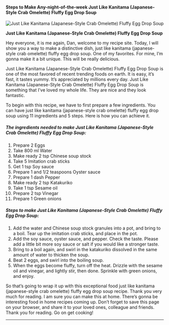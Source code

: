             

#### Steps to Make Any-night-of-the-week Just Like Kanitama (Japanese-Style Crab Omelette) Fluffy Egg Drop Soup

![Just Like Kanitama (Japanese-Style Crab Omelette) Fluffy Egg Drop Soup](https://img-global.cpcdn.com/recipes/6491188212269056/751x532cq70/just-like-kanitama-japanese-style-crab-omelette-fluffy-egg-drop-soup-recipe-main-photo.jpg)

**Just Like Kanitama (Japanese-Style Crab Omelette) Fluffy Egg Drop Soup**

Hey everyone, it is me again, Dan, welcome to my recipe site. Today, I will show you a way to make a distinctive dish, just like kanitama (japanese-style crab omelette) fluffy egg drop soup. One of my favorites. For mine, I’m gonna make it a bit unique. This will be really delicious.

Just Like Kanitama (Japanese-Style Crab Omelette) Fluffy Egg Drop Soup is one of the most favored of recent trending foods on earth. It is easy, it’s fast, it tastes yummy. It’s appreciated by millions every day. Just Like Kanitama (Japanese-Style Crab Omelette) Fluffy Egg Drop Soup is something that I’ve loved my whole life. They are nice and they look fantastic.

To begin with this recipe, we have to first prepare a few ingredients. You can have just like kanitama (japanese-style crab omelette) fluffy egg drop soup using 11 ingredients and 5 steps. Here is how you can achieve it.

##### The ingredients needed to make Just Like Kanitama (Japanese-Style Crab Omelette) Fluffy Egg Drop Soup:

1.  Prepare 2 Eggs
2.  Take 800 ml Water
3.  Make ready 2 tsp Chinese soup stock
4.  Take 5 Imitation crab sticks
5.  Get 1 tsp Soy sauce
6.  Prepare 1 and 1/2 teaspoons Oyster sauce
7.  Prepare 1 dash Pepper
8.  Make ready 2 tsp Katakuriko
9.  Take 1 tsp Sesame oil
10.  Prepare 2 tsp Vinegar
11.  Prepare 1 Green onions

##### Steps to make Just Like Kanitama (Japanese-Style Crab Omelette) Fluffy Egg Drop Soup:

1.  Add the water and Chinese soup stock granules into a pot, and bring to a boil. Tear up the imitation crab sticks, and place in the pot.
2.  Add the soy sauce, oyster sauce, and pepper. Check the taste. Please add a little bit more soy sauce or salt if you would like a stronger taste.
3.  Bring to a boil again, and swirl in the katakuriko dissolved in the same amount of water to thicken the soup.
4.  Beat 2 eggs, and swirl into the boiling soup.
5.  When the eggs become fluffy, turn off the heat. Drizzle with the sesame oil and vinegar, and lightly stir, then done. Sprinkle with green onions, and enjoy.

So that’s going to wrap it up with this exceptional food just like kanitama (japanese-style crab omelette) fluffy egg drop soup recipe. Thank you very much for reading. I am sure you can make this at home. There’s gonna be interesting food in home recipes coming up. Don’t forget to save this page on your browser, and share it to your loved ones, colleague and friends. Thank you for reading. Go on get cooking!

* * *